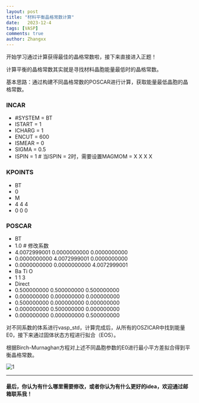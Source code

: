 ```yaml
---
layout: post
title: "材料平衡晶格常数计算"
date:   2023-12-4
tags: [VASP]
comments: true
author: Zhangxx
---
```


开始学习通过计算获得最佳的晶格常数啦，接下来直接进入正题！

<!-- more -->


计算平衡的晶格常数其实就是寻找材料晶胞能量最低时的晶格常数。

基本思路：通过构建不同晶格常数的POSCAR进行计算，获取能量最低晶胞的晶格常数。

### INCAR
- #SYSTEM = BT
- ISTART = 1
- ICHARG = 1
- ENCUT = 600
- ISMEAR = 0
- SIGMA = 0.5
- ISPIN = 1 \# 当ISPIN = 2时，需要设置MAGMOM = X X X X

### KPOINTS
- BT
- 0
- M
- 4 4 4
- 0 0 0

### POSCAR
- BT
- 1.0 \# 修改系数
- 4.0072999001         0.0000000000         0.0000000000
- 0.0000000000         4.0072999001         0.0000000000
- 0.0000000000         0.0000000000         4.0072999001
- Ba   Ti    O
- 1    1    3
- Direct
- 0.500000000         0.500000000         0.500000000
- 0.000000000         0.000000000         0.000000000
- 0.500000000         0.000000000         0.000000000
- 0.000000000         0.500000000         0.000000000
- 0.000000000         0.000000000         0.500000000

对不同系数的体系进行vasp_std，计算完成后，从所有的OSZICAR中找到能量E0，接下来通过固体状态方程进行拟合（EOS）。

根据Birch-Murnaghan方程对上述不同晶胞参数的E0进行最小平方差拟合得到平衡晶格常数。

![1](https://zhangxxxx123.github.io/images/Cell_Parameters/1.png)

---
#### 最后，你认为有什么哪里需要修改，或者你认为有什么更好的idea，欢迎通过邮箱联系我！
